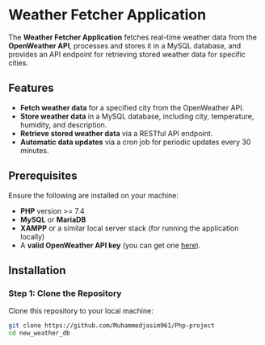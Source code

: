 # Weather Fetcher Application

The **Weather Fetcher Application** fetches real-time weather data from the **OpenWeather API**, processes and stores it in a MySQL database, and provides an API endpoint for retrieving stored weather data for specific cities.

## Features

- **Fetch weather data** for a specified city from the OpenWeather API.
- **Store weather data** in a MySQL database, including city, temperature, humidity, and description.
- **Retrieve stored weather data** via a RESTful API endpoint.
- **Automatic data updates** via a cron job for periodic updates every 30 minutes.

## Prerequisites

Ensure the following are installed on your machine:

- **PHP** version >= 7.4
- **MySQL** or **MariaDB**
- **XAMPP** or a similar local server stack (for running the application locally)
- A **valid OpenWeather API key** (you can get one [here](https://openweathermap.org/api)).

## Installation

### Step 1: Clone the Repository

Clone this repository to your local machine:

```bash
git clone https://github.com/Muhammedjasim961/Php-project
cd new_weather_db
```
